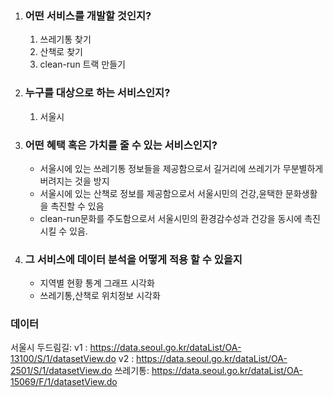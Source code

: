 1. ### 어떤 서비스를 개발할 것인지?
    1. 쓰레기통 찾기
    2. 산책로 찾기
    3. clean-run 트랙 만들기
2. ### 누구를 대상으로 하는 서비스인지?
    1. 서울시
3. ### 어떤 혜택 혹은 가치를 줄 수 있는 서비스인지?
    - 서울시에 있는 쓰레기통 정보들을 제공함으로서 길거리에 쓰레기가 무분별하게 버려지는 것을 방지
    - 서울시에 있는 산책로 정보를 제공함으로서 서울시민의 건강,윤택한 문화생활을 촉진할 수 있음
    - clean-run문화를 주도함으로서 서울시민의 환경감수성과 건강을 동시에 촉진시킬 수 있음.
4. ### 그 서비스에 데이터 분석을 어떻게 적용 할 수 있을지
    - 지역별 현황 통계 그래프 시각화
    - 쓰레기통,산책로 위치정보 시각화

### 데이터

서울시 두드림길:
v1 : https://data.seoul.go.kr/dataList/OA-13100/S/1/datasetView.do
v2 : https://data.seoul.go.kr/dataList/OA-2501/S/1/datasetView.do
쓰레기통:
https://data.seoul.go.kr/dataList/OA-15069/F/1/datasetView.do
